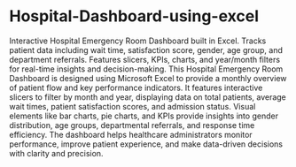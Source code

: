 # Hospital-Dashboard-using-excel
Interactive Hospital Emergency Room Dashboard built in Excel. Tracks patient data including wait time, satisfaction score, gender, age group, and department referrals. Features slicers, KPIs, charts, and year/month filters for real-time insights and decision-making.
This Hospital Emergency Room Dashboard is designed using Microsoft Excel to provide a monthly overview of patient flow and key performance indicators. It features interactive slicers to filter by month and year, displaying data on total patients, average wait times, patient satisfaction scores, and admission status. Visual elements like bar charts, pie charts, and KPIs provide insights into gender distribution, age groups, departmental referrals, and response time efficiency. The dashboard helps healthcare administrators monitor performance, improve patient experience, and make data-driven decisions with clarity and precision.

